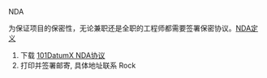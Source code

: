 NDA

为保证项目的保密性，无论兼职还是全职的工程师都需要签署保密协议。[NDA定义](https://en.wikipedia.org/wiki/Non-disclosure_agreement)


1. 下载 [101DatumX NDA协议](https://github.com/rockl2e/101datumx-contribution-guideline/raw/master/NDA.docx)
2. 打印并签署邮寄, 具体地址联系 Rock
